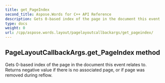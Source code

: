 ```yaml
---
title: get_PageIndex
second_title: Aspose.Words for C++ API Reference
description: Gets 0-based index of the page in the document this event relates to. Returns negative value if there is no associated page, or if page was removed during reflow. 
type: docs
weight: 0
url: /cpp/aspose.words.layout/pagelayoutcallbackargs/get_pageindex/
---
```

## PageLayoutCallbackArgs.get_PageIndex method


Gets 0-based index of the page in the document this event relates to. Returns negative value if there is no associated page, or if page was removed during reflow. 

